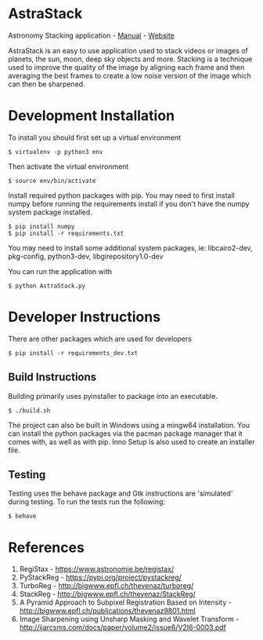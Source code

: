 # AstraStack
Astronomy Stacking application - [Manual](https://github.com/Finalfantasykid/AstraStack/blob/master/manual/Manual.pdf) - [Website](https://astrastack.ca/)

AstraStack is an easy to use application used to stack videos or images of planets, the sun, moon, deep sky objects and more. Stacking is a technique used to improve the quality of the image by aligning each frame and then averaging the best frames to create a low noise version of the image which can then be sharpened.

# Development Installation
To install you should first set up a virtual environment

```
$ virtualenv -p python3 env
```

Then activate the virtual environment

```
$ source env/bin/activate
```

Install required python packages with pip.  You may need to first install numpy before running the requirements install if you don't have the numpy system package installed.


```
$ pip install numpy
$ pip install -r requirements.txt
```

You may need to install some additional system packages, ie: libcairo2-dev, pkg-config, python3-dev, libgirepository1.0-dev

You can run the application with

```
$ python AstraStack.py
```

# Developer Instructions
There are other packages which are used for developers

```
$ pip install -r requirements_dev.txt
```

## Build Instructions
Building primarily uses pyinstaller to package into an executable.

```
$ ./build.sh
```

The project can also be built in Windows using a mingw64 installation.  You can install the python packages via the pacman package manager that it comes with, as well as with pip.  Inno Setup is also used to create an installer file.

## Testing
Testing uses the behave package and Gtk instructions are 'simulated' during testing.  To run the tests run the following:

```
$ behave
```

# References
1. RegiStax - https://www.astronomie.be/registax/
1. PyStackReg - https://pypi.org/project/pystackreg/
1. TurboReg - http://bigwww.epfl.ch/thevenaz/turboreg/
1. StackReg - http://bigwww.epfl.ch/thevenaz/StackReg/
1. A Pyramid Approach to Subpixel Registration Based on Intensity - http://bigwww.epfl.ch/publications/thevenaz9801.html
1. Image Sharpening using Unsharp Masking and Wavelet Transform - http://ijarcsms.com/docs/paper/volume2/issue6/V2I6-0003.pdf
